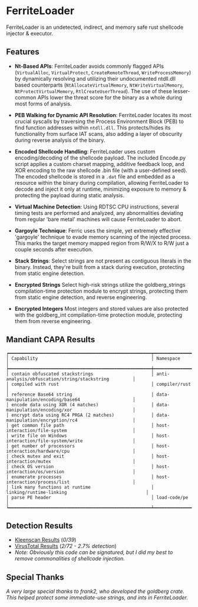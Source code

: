 # FerriteLoader
FerriteLoader is an undetected, indirect, and memory safe rust shellcode injector &amp; executor.

## Features

- **Nt-Based APIs**: FerriteLoader avoids commonly flagged APIs (`VirtualAlloc`, `VirtualProtect`, `CreateRemoteThread`, `WriteProcessMemory`) by dynamically resolving and utilizing their undocumented ntdll.dll based counterparts (`NtAllocateVirtualMemory`, `NtWriteVirtualMemory`, `NtProtectVirtualMemory`, `RtlCreateUserThread`). The use of these lesser-common APIs lower the threat score for the binary as a whole during most forms of analysis.

- **PEB Walking for Dynamic API Resolution**: FerriteLoader locates its most crucial syscalls by traversing the Process Environment Block (PEB) to find function addresses within `ntdll.dll`. This protects/hides its functionality from surface IAT scans, also adding a layer of obscurity during reverse analysis of the binary.

- **Encoded Shellcode Handling**: FerriteLoader uses custom encoding/decoding of the shellcode payload. The included Encode.py script applies a custom charset mapping, additive feedback loop, and XOR encoding to the raw shellcode .bin file (with a user-defined seed). The encoded shellcode is stored in a `.dat` file and embedded as a resource within the binary during compilation, allowing FerriteLoader to decode and inject it only at runtime, minimizing exposure to memory & protecting the payload during static analysis.
- **Virtual Machine Detection**: Using RDTSC CPU instructions, several timing tests are performed and analyzed, any abnormalities deviating from regular 'bare metal' machines will cause FerriteLoader to abort.
- **Gargoyle Technique**: Ferric uses the simple, yet extremely effective 'gargoyle' technique to evade memory scanning of the injected process. This marks the target memory mapped region from R/W/X to R/W just a couple seconds after execution.
- **Stack Strings**: Select strings are not present as contiguous literals in the binary. Instead, they're built from a stack during execution, protecting from static engine detection.
- **Encrypted Strings** Select high-risk strings utilize the goldberg_strings compilation-time protection module to encrypt strings, protecting them from static engine detection, and reverse engineering.
- **Encrypted Integers** Most integers and stored values are also protected with the goldberg_int compilation-time protection module, protecting them from reverse engineering.

## Mandiant CAPA Results
```
┍━━━━━━━━━━━━━━━━━━━━━━━━━━━━━━━━━━━━━━━━━━━━━━━━━━━━━━┯━━━━━━━━━━━━━━━━━━━━━━━━━━━━━━━━━━━━━━━━━━━━━━━━━━━━━━┑
│ Capability                                           │ Namespace                                            │
┝━━━━━━━━━━━━━━━━━━━━━━━━━━━━━━━━━━━━━━━━━━━━━━━━━━━━━━┿━━━━━━━━━━━━━━━━━━━━━━━━━━━━━━━━━━━━━━━━━━━━━━━━━━━━━━┥
│ contain obfuscated stackstrings                      │ anti-analysis/obfuscation/string/stackstring         │
│ compiled with rust                                   │ compiler/rust                                        │
│ reference Base64 string                              │ data-manipulation/encoding/base64                    │
│ encode data using XOR (4 matches)                    │ data-manipulation/encoding/xor                       │
│ encrypt data using RC4 PRGA (2 matches)              │ data-manipulation/encryption/rc4                     │
│ get common file path                                 │ host-interaction/file-system                         │
│ write file on Windows                                │ host-interaction/file-system/write                   │
│ get number of processors                             │ host-interaction/hardware/cpu                        │
│ check mutex and exit                                 │ host-interaction/mutex                               │
│ check OS version                                     │ host-interaction/os/version                          │
│ enumerate processes                                  │ host-interaction/process/list                        │
│ link many functions at runtime                       │ linking/runtime-linking                              │
│ parse PE header                                      │ load-code/pe                                         │
┕━━━━━━━━━━━━━━━━━━━━━━━━━━━━━━━━━━━━━━━━━━━━━━━━━━━━━━┷━━━━━━━━━━━━━━━━━━━━━━━━━━━━━━━━━━━━━━━━━━━━━━━━━━━━━━┙
```
## Detection Results
- [Kleenscan Results](https://kleenscan.com/scan_result/303f6dcc05bc0ce7b4d93cc37983acfcfbf90dad54920b16047ee161e35dbd49) (*0/39*)
- [VirusTotal Results](https://www.virustotal.com/gui/file/26f0a0d029db22924de3685b93e222a36464fdca4122a51de95d71709aad95e7/detection) (*2/72 - 2.7% detection*)
- *Note: Obviously this code can be signatured, but I did my best to remove commonalities of shellcode injection.*

## Special Thanks
*A very large special thanks to frank2, who developed the goldberg crate. This helped protect some immediate-use strings, and ints in FerriteLoader.*
